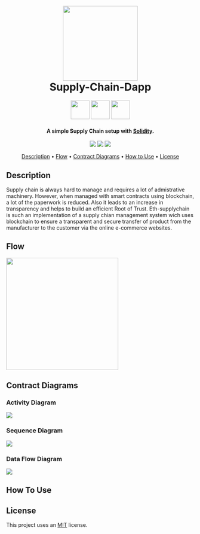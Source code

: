 <h1 align="center">
  <br>
  <a><img src="https://github.com/rishav4101/eth-supplychain-dapp/blob/main/images/logo.png" width="200"></a>
  <br>  
  Supply-Chain-Dapp
  <br>
</h1>

<p align="center">
  <a >
    <img src="https://github.com/rishav4101/eth-supplychain-dapp/blob/main/images/Solidity.svg" width="50">       
  </a>
  <a><img src="https://github.com/rishav4101/eth-supplychain-dapp/blob/main/images/react.png" width="50"></a>
  
  <a>
    <img src="https://github.com/rishav4101/eth-supplychain-dapp/blob/main/images/truffle.png" width="50">
  </a>
</p>

<h4 align="center">A simple Supply Chain setup with <a href="https://docs.soliditylang.org/en/v0.8.4/" target="_blank">Solidity</a>.</h4>

<p align="center">
  <a >
    <img src="https://img.shields.io/badge/dependencies-up%20to%20date-brightgreen.svg">
       
  </a>
  <a href="https://github.com/rishav4101/eth-supplychain-dapp/issues"><img src="https://img.shields.io/github/issues/rishav4101/eth-supplychain-dapp.svg"></a>
  
  <a href="https://opensource.org/licenses/MIT">
    <img src="https://img.shields.io/badge/license-MIT-green.svg">
  </a>
</p>

<p align="center">
  <a href="#description">Description</a> •
  <a href="#flow">Flow</a> •
  <a href="#contract-diagrams">Contract Diagrams</a> •
  <a href="#how-to-use">How to Use</a> •
  <a href="#license">License</a>
</p>

## Description
Supply chain is always hard to manage and requires a lot of admistrative machinery. However, when managed with smart contracts using blockchain, a lot of the paperwork is reduced.
Also it leads to an increase in transparency and helps to build an efficient Root of Trust. Eth-supplychain is such an implementation of a supply chian management system wich uses 
blockchain to ensure a transparent and secure transfer of product from the manufacturer to the customer via the online e-commerce websites.

## Flow
<p align="centre">  
    <img src="https://github.com/rishav4101/eth-supplychain-dapp/blob/main/images/flow.png" width="300">  
</p>

## Contract Diagrams
### Activity Diagram
<p align="centre">
  <a>
    <img src="https://github.com/rishav4101/eth-supplychain-dapp/blob/main/images/activitydiagram.png?raw=true">
  </a>
</p>
<h3> Sequence Diagram</h3>
<p align="centre">
  <a>
    <img src="https://github.com/rishav4101/eth-supplychain-dapp/blob/main/images/sequencediagram.png?raw=true">
  </a>
</p>
<h3> Data Flow Diagram </h3>
<p align="centre">
  <a>
    <img src="https://github.com/rishav4101/eth-supplychain-dapp/blob/main/images/dataflow.png?raw=true">
  </a>
</p>

## How To Use

## License
This project uses an [MIT](https://opensource.org/licenses/MIT) license.
